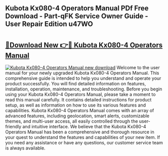 ## Kubota Kx080-4 Operators Manual PDf Free Download - Part-qFK Service Owner Guide - User Repair Edition u47WO

# <h2><a href="http://bc92526.oget.top/?id=Kubota+Kx080-4+Operators+Manual">🔗Download New 👉🔴 Kubota Kx080-4 Operators Manual</a></h2>

[![Kubota Kx080-4 Operators Manual new download](https://i.imgur.com/5g1atiW.png)](http://bc92526.oget.top/?id=Kubota+Kx080-4+Operators+Manual)
Welcome to the user manual for your newly upgraded Kubota Kx080-4 Operators Manual. This comprehensive guide is intended to help you understand and operate your product successfully. You will find detailed information on features, installation, operation, maintenance, and troubleshooting. Before you begin using your Kubota Kx080-4 Operators Manual, please take a moment to read this manual carefully. It contains detailed instructions for product setup, as well as information on how to use its various features and capabilities. Kubota Kx080-4 Operators Manual comes with an array of advanced features, including geolocation, smart alerts, customizable themes, and multi-user access, all easily controlled through the user-friendly and intuitive interface. We believe that the Kubota Kx080-4 Operators Manual has been a comprehensive and thorough resource in your quest to understand the features and capabilities of your new item. If you need any assistance or have any questions, our customer service team is always available.
